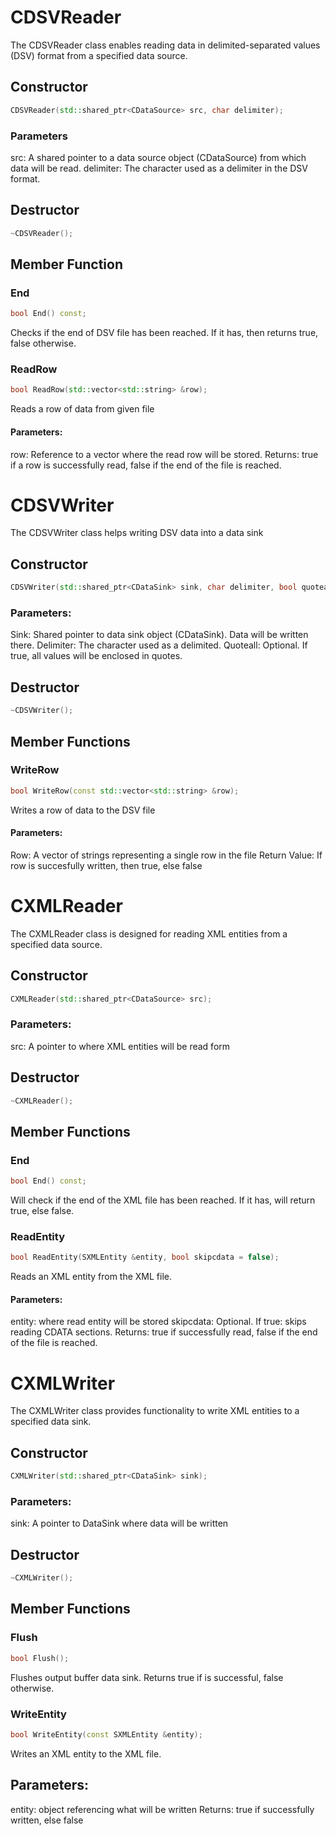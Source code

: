 # CDSVReader
The CDSVReader class enables reading data in delimited-separated values (DSV) format from a specified data source.
## Constructor
```cpp
CDSVReader(std::shared_ptr<CDataSource> src, char delimiter);
```
### Parameters
src: A shared pointer to a data source object (CDataSource) from which data will be read.
delimiter: The character used as a delimiter in the DSV format.
## Destructor
```cpp
~CDSVReader();
```
## Member Function
### End
```cpp
bool End() const;
```
Checks if the end of DSV file has been reached. If it has, then returns true, false otherwise.
### ReadRow
```cpp
bool ReadRow(std::vector<std::string> &row);
```
Reads a row of data from given file
#### Parameters:
row: Reference to a vector where the read row will be stored.
Returns:
true if a row is successfully read, false if the end of the file is reached.
# CDSVWriter
The CDSVWriter class helps writing DSV data into a data sink
## Constructor 
```cpp
CDSVWriter(std::shared_ptr<CDataSink> sink, char delimiter, bool quoteall = false);
```
### Parameters:
Sink: Shared pointer to data sink object (CDataSink). Data will be written there.
Delimiter: The character used as a delimited.
Quoteall: Optional. If true, all values will be enclosed in quotes.
## Destructor
```cpp
~CDSVWriter();
```
## Member Functions
### WriteRow
```cpp
bool WriteRow(const std::vector<std::string> &row);
```
Writes a row of data to the DSV file
#### Parameters:
Row: A vector of strings representing a single row in the file
Return Value:
If row is succesfully written, then true, else false

# CXMLReader
The CXMLReader class is designed for reading XML entities from a specified data source.

## Constructor
```cpp
CXMLReader(std::shared_ptr<CDataSource> src);
```
### Parameters:
src: A pointer to where XML entities will be read form
## Destructor
```cpp
~CXMLReader();
```
## Member Functions
### End
```cpp
bool End() const;
```
Will check if the end of the XML file has been reached. If it has, will return true, else false.
### ReadEntity
```cpp
bool ReadEntity(SXMLEntity &entity, bool skipcdata = false);
```
Reads an XML entity from the XML file.
#### Parameters:
entity: where read entity will be stored
skipcdata: Optional. If true: skips reading CDATA sections.
Returns: true if  successfully read, false if the end of the file is reached.

# CXMLWriter
The CXMLWriter class provides functionality to write XML entities to a specified data sink.

## Constructor
```cpp
CXMLWriter(std::shared_ptr<CDataSink> sink);
```
### Parameters:
sink: A pointer to DataSink where data will be written
## Destructor
```cpp
~CXMLWriter();
```
## Member Functions
### Flush
```cpp
bool Flush();
```
Flushes output buffer data sink.
Returns true if is successful, false otherwise.
### WriteEntity
```cpp
bool WriteEntity(const SXMLEntity &entity);
```
Writes an XML entity to the XML file.
## Parameters:
entity: object referencing what will be written
Returns: true if successfully written, else false
